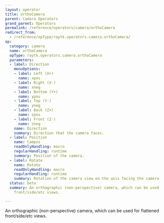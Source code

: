 ```yaml
---
layout: operator
title: orthoCamera
parent: Camera Operators
grand_parent: Operators
permalink: /reference/operators/camera/orthoCamera
redirect_from:
  - /reference/opType/raytk.operators.camera.orthoCamera/
op:
  category: camera
  name: orthoCamera
  opType: raytk.operators.camera.orthoCamera
  parameters:
  - label: Direction
    menuOptions:
    - label: Left (X+)
      name: xpos
    - label: Right (X-)
      name: xneg
    - label: Bottom (Y+)
      name: ypos
    - label: Top (Y-)
      name: yneg
    - label: Back (Z+)
      name: zpos
    - label: Front (Z-)
      name: zneg
    name: Direction
    summary: Direction that the camera faces.
  - label: Position
    name: Campos
    readOnlyHandling: macro
    regularHandling: runtime
    summary: Position of the camera.
  - label: Rotate
    name: Rotate
    readOnlyHandling: macro
    regularHandling: runtime
    summary: Rotation of the camera view on the axis facing the camera.
  status: beta
  summary: An orthographic (non-perspective) camera, which can be used for flattened
    front/side/etc views.

---
```



An orthographic (non-perspective) camera, which can be used for flattened front/side/etc views.